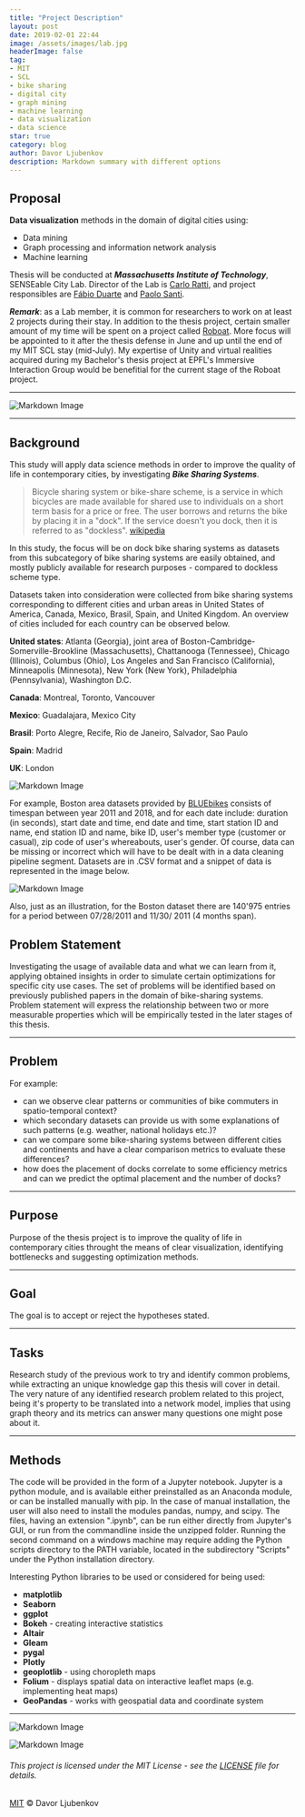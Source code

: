 ```yaml
---
title: "Project Description"
layout: post
date: 2019-02-01 22:44
image: /assets/images/lab.jpg
headerImage: false
tag:
- MIT
- SCL
- bike sharing
- digital city
- graph mining
- machine learning
- data visualization
- data science
star: true
category: blog
author: Davor Ljubenkov
description: Markdown summary with different options
---
```


## Proposal

**Data visualization** methods in the domain of digital cities using:
* Data mining
* Graph processing and information network analysis
* Machine learning

Thesis will be conducted at ***Massachusetts Institute of Technology***, SENSEable City Lab.
Director of the Lab is [Carlo Ratti](https://en.wikipedia.org/wiki/Carlo_Ratti), and project responsibles are [Fábio Duarte](https://tedxbeaconstreet.com/speakers/fabio-duarte/) and [Paolo Santi](http://webhost.services.iit.cnr.it/staff/paolo.santi/).

***Remark***: as a Lab member, it is common for researchers to work on at least 2 projects during their stay. In addition to the thesis project, certain smaller amount of my time will be spent on a project called [Roboat](http://roboat.org/). More focus will be appointed to it after the thesis defense in June and up until the end of my MIT SCL stay (mid-July). My expertise of Unity and virtual realities acquired during my Bachelor's thesis project at EPFL's Immersive Interaction Group would be benefitial for the current stage of the Roboat project.

---
![Markdown Image][1]

---

## Background

This study will apply data science methods in order to improve the quality of life in contemporary cities, by investigating ***Bike Sharing Systems***.

> Bicycle sharing system or bike-share scheme, is a service in which bicycles are made available for shared use to individuals on a short term basis for a price or free. The user borrows and returns the bike by placing it in a "dock". If the service doesn't you dock, then it is referred to as "dockless". [wikipedia](https://en.wikipedia.org/wiki/Bicycle-sharing_system "Bicycle-sharing system")

In this study, the focus will be on dock bike sharing systems as datasets from this subcategory of bike sharing systems are easily obtained, and mostly publicly available for research purposes - compared to dockless scheme type.

Datasets taken into consideration were collected from bike sharing systems corresponding to different cities and urban areas in United States of America, Canada, Mexico, Brasil, Spain, and United Kingdom. An overview of cities included for each country can be observed below.

**United states**: Atlanta (Georgia), joint area of Boston-Cambridge-Somerville-Brookline (Massachusetts), Chattanooga (Tennessee), Chicago (Illinois), Columbus (Ohio), Los Angeles and San Francisco (California), Minneapolis (Minnesota), New York (New York), Philadelphia (Pennsylvania), Washington D.C. 

**Canada**: Montreal, Toronto, Vancouver

**Mexico**: Guadalajara, Mexico City

**Brasil**: Porto Alegre, Recife, Rio de Janeiro, Salvador, Sao Paulo

**Spain**: Madrid

**UK**: London

![Markdown Image][2]

For example, Boston area datasets provided by [BLUEbikes](https://www.bluebikes.com/) consists of timespan between year 2011 and 2018, and for each date include: duration (in seconds), start date and time, end date and time, start station ID and name, end station ID and name, bike ID, user's member type (customer or casual), zip code of user's whereabouts, user's gender. Of course, data can be missing or incorrect which will have to be dealt with in a data cleaning pipeline segment. Datasets are in .CSV format and a snippet of data is represented in the image below.

![Markdown Image][3]

Also, just as an illustration, for the Boston dataset there are 140'975 entries for a period between 07/28/2011 and 11/30/ 2011 (4 months span).

## Problem Statement

Investigating the usage of available data and what we can learn from it, applying obtained insights in order to simulate certain optimizations for specific city use cases. The set of problems will be identified based on previously published papers in the domain of bike-sharing systems.
Problem statement will express the relationship between two or more measurable properties which will be empirically tested in the later stages of this thesis.

---

## Problem

For example:
* can we observe clear patterns or communities of bike commuters in spatio-temporal context?
* which secondary datasets can provide us with some explanations of such patterns (e.g. weather, national holidays etc.)?
* can we compare some bike-sharing systems between different cities and continents and have a clear comparison metrics to evaluate these differences?
* how does the placement of docks correlate to some efficiency metrics and can we predict the optimal placement and the number of docks?

---

## Purpose

Purpose of the thesis project is to improve the quality of life in contemporary cities throught the means of clear visualization, identifying bottlenecks and suggesting optimization methods.

---

## Goal

The goal is to accept or reject the hypotheses stated.

---

## Tasks

Research study of the previous work to try and identify common problems, while extracting an unique knowledge gap this thesis will cover in detail.
The very nature of any identified research problem related to this project, being it's property to be translated into a network model, implies that using graph theory and its metrics can answer many questions one might pose about it.

---

## Methods

The code will be provided in the form of a Jupyter notebook. Jupyter is a python module, and is available either preinstalled as an Anaconda module, or can be installed manually with pip. In the case of manual installation, the user will also need to install the modules pandas, numpy, and scipy. The files, having an extension ".ipynb", can be run either directly from Jupyter's GUI, or run from the commandline inside the unzipped folder. Running the second command on a windows machine may require adding the Python scripts directory to the PATH variable, located in the subdirectory "Scripts" under the Python installation directory.

Interesting Python libraries to be used or considered for being used:
* **matplotlib**
* **Seaborn**
* **ggplot**
* **Bokeh** - creating interactive statistics
* **Altair**
* **Gleam**
* **pygal**
* **Plotly**
* **geoplotlib** - using choropleth maps
* **Folium** - displays spatial data on interactive leaflet maps (e.g. implementing heat maps)
* **GeoPandas** - works with geospatial data and coordinate system



---

![Markdown Image][4]

![Markdown Image][5]

###### This project is licensed under the MIT License - see the [LICENSE](https://opensource.org/licenses/MIT) file for details.
[MIT](https://mit-license.org/) © Davor Ljubenkov

[1]: /assets/images/lab.jpg
[2]: /assets/images/map.png
[3]: /assets/images/data.png
[4]: /assets/images/bike.jpg
[5]: /assets/images/terminal.jpg


